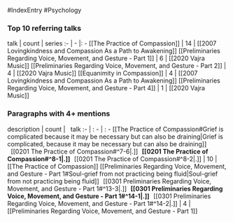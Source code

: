 #IndexEntry #Psychology

### Top 10 referring talks
talk | count | series
:- | - |: -
[[The Practice of Compassion]] | 14 | [[2007 Lovingkindness and Compassion As a Path to Awakening]]
[[Preliminaries Regarding Voice, Movement, and Gesture - Part 1]] | 6 | [[2020 Vajra Music]]
[[Preliminaries Regarding Voice, Movement, and Gesture - Part 2]] | 4 | [[2020 Vajra Music]]
[[Equanimity in Compassion]] | 4 | [[2007 Lovingkindness and Compassion As a Path to Awakening]]
[[Preliminaries Regarding Voice, Movement, and Gesture - Part 4]] | 1 | [[2020 Vajra Music]]

### Paragraphs with 4+ mentions
description | count | &nbsp;&nbsp;talk
:- | : - | : -
[[The Practice of Compassion#Grief is complicated because it may be necessary but can also be draining\|Grief is complicated, because it may be necessary but can also be draining]] &nbsp;&nbsp;[[0201 The Practice of Compassion#^7-6\|.]] &nbsp; **[[0201 The Practice of Compassion#^8-1\|.]]** &nbsp; [[0201 The Practice of Compassion#^8-2\|.]] | 10 | [[The Practice of Compassion]]
[[Preliminaries Regarding Voice, Movement, and Gesture - Part 1#Soul-grief from not practicing being fluid\|Soul-grief from not practicing being fluid]] &nbsp;&nbsp;[[0301 Preliminaries Regarding Voice, Movement, and Gesture - Part 1#^13-3\|.]] &nbsp; **[[0301 Preliminaries Regarding Voice, Movement, and Gesture - Part 1#^14-1\|.]]** &nbsp; [[0301 Preliminaries Regarding Voice, Movement, and Gesture - Part 1#^14-2\|.]] | 4 | [[Preliminaries Regarding Voice, Movement, and Gesture - Part 1]]

